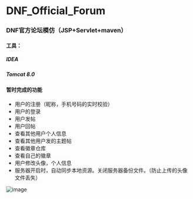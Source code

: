 # DNF_Official_Forum
### DNF官方论坛模仿（JSP+Servlet+maven）
#### 工具：
##### IDEA 
##### Tomcat 8.0

#### 暂时完成的功能
* 用户的注册（昵称，手机号码的实时校验）
* 用户的登录
* 用户发帖
* 用户回帖
* 查看其他用户个人信息
* 查看其他用户发的主题帖
* 查看徽章仓库
* 查看自己的徽章
* 用户修改头像，个人信息
* 服务器开启时，自动同步本地资源。关闭服务器备份文件。（防止上传的头像文件丢失）

![image](https://github.com/cairenhao1314/DNF_Official_Forum/images/index.jpg)
